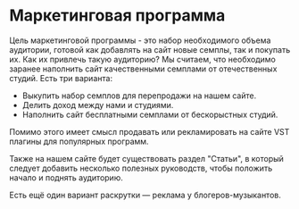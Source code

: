 # Маркетинговая программа

Цель маркетинговой программы - это набор необходимого объема аудитории, готовой как добавлять на сайт новые семплы, так и покупать их.
Как их привлечь такую аудиторию? Мы считаем, что необходимо заранее наполнить сайт качественными семплами от отечественных студий. Есть три варианта:
* Выкупить набор семплов для перепродажи на нашем сайте.
* Делить доход между нами и студиями.
* Наполнить сайт бесплатными семплами от бескорыстных студий.

Помимо этого имеет смысл продавать или рекламировать на сайте VST плагины для популярных программ.

Также на нашем сайте будет существовать раздел "Статьи", в который следует добавить несколько полезных руководств, чтобы положить начало и поднять аудиторию.

Есть ещё один вариант раскрутки — реклама у блогеров-музыкантов. 